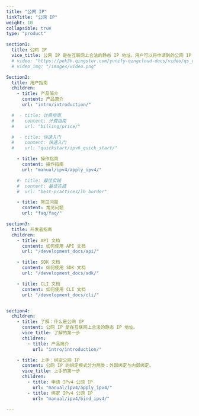 ```yaml
---
title: "公网 IP"
linkTitle: "公网 IP"
weight: 10
collapsible: true
type: "product"

section1:
  title: 公网 IP
  vice_title: 公网 IP 是在互联网上合法的静态 IP 地址。用户可以将申请到的公网 IP 地址与任意云服务器/路由器/负载均衡器绑定。
  # video: "https://pek3b.qingstor.com/yunify-qingcloud-docs/video/qs_qingcloud_eip.mp4"
  # video_img: "/images/video.png"

Section2:
  title: 用户指南
  children:
    - title: 产品简介
      content: 产品简介
      url: "intro/introduction/"

  #  - title: 计费指南
  #    content: 计费指南
  #    url: "billing/price/"

  #  - title: 快速入门
  #    content: 快速入门
  #    url: "quickstart/ipv6_quick_start/"

    - title: 操作指南
      content: 操作指南
      url: "manual/ipv4/apply_ipv4/"

    #- title: 最佳实践
    #  content: 最佳实践
    #  url: "best-practices/lb_border"

    - title: 常见问题
      content: 常见问题
      url: "faq/faq/"

section3:
  title: 开发者指南
  children:
    - title: API 文档
      content: 如何使用 API 文档
      url: "/development_docs/api/"

    - title: SDK 文档
      content: 如何使用 SDK 文档
      url: "/development_docs/sdk/"

    - title: CLI 文档
      content: 如何使用 CLI 文档
      url: "/development_docs/cli/"


section4:
  children:
    - title: 了解：什么是公网 IP
      content: 公网 IP 是在互联网上合法的静态 IP 地址。
      vice_title: 了解的第一步
      children:
        - title: 产品简介
          url: "intro/introduction/"

    - title: 上手：绑定公网 IP
      content: 公网 IP 的绑定模式分为两类：外部绑定与内部绑定。
      vice_title: 上手的第一步
      children:
        - title: 申请 IPv4 公网 IP
          url: "manual/ipv4/apply_ipv4/" 
        - title: 绑定 IPv4 公网 IP
          url: "manual/ipv4/bind_ipv4/"   

---
```



<!-- type: "product" 这个参数表明这是一个产品index页面 -->
<!-- section1 为产品index页面 主标题 副标题 video  video_img为视频图片  -->
<!-- section2 为产品index页面 第一个大块的用户文档配置  -->
<!-- section3 为产品index页面 第二个大块的开发者文档配置  -->
<!-- section4 为产品index页面 第三个大块的学习路径配置  -->